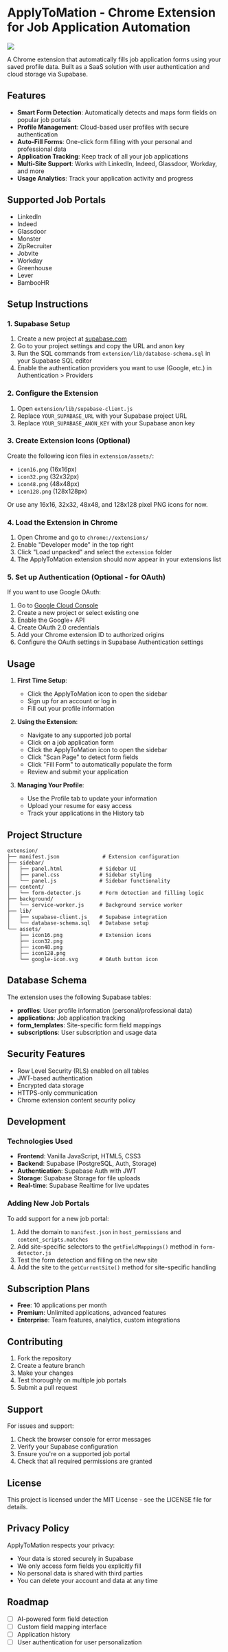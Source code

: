 # ApplyToMation - Chrome Extension for Job Application Automation

<img src="demo.png" />

A Chrome extension that automatically fills job application forms using your saved profile data. Built as a SaaS solution with user authentication and cloud storage via Supabase.

## Features

- **Smart Form Detection**: Automatically detects and maps form fields on popular job portals
- **Profile Management**: Cloud-based user profiles with secure authentication
- **Auto-Fill Forms**: One-click form filling with your personal and professional data
- **Application Tracking**: Keep track of all your job applications
- **Multi-Site Support**: Works with LinkedIn, Indeed, Glassdoor, Workday, and more
- **Usage Analytics**: Track your application activity and progress

## Supported Job Portals

- LinkedIn
- Indeed
- Glassdoor
- Monster
- ZipRecruiter
- Jobvite
- Workday
- Greenhouse
- Lever
- BambooHR

## Setup Instructions

### 1. Supabase Setup

1. Create a new project at [supabase.com](https://supabase.com)
2. Go to your project settings and copy the URL and anon key
3. Run the SQL commands from `extension/lib/database-schema.sql` in your Supabase SQL editor
4. Enable the authentication providers you want to use (Google, etc.) in Authentication > Providers

### 2. Configure the Extension

1. Open `extension/lib/supabase-client.js`
2. Replace `YOUR_SUPABASE_URL` with your Supabase project URL
3. Replace `YOUR_SUPABASE_ANON_KEY` with your Supabase anon key

### 3. Create Extension Icons (Optional)

Create the following icon files in `extension/assets/`:
- `icon16.png` (16x16px)
- `icon32.png` (32x32px) 
- `icon48.png` (48x48px)
- `icon128.png` (128x128px)

Or use any 16x16, 32x32, 48x48, and 128x128 pixel PNG icons for now.

### 4. Load the Extension in Chrome

1. Open Chrome and go to `chrome://extensions/`
2. Enable "Developer mode" in the top right
3. Click "Load unpacked" and select the `extension` folder
4. The ApplyToMation extension should now appear in your extensions list

### 5. Set up Authentication (Optional - for OAuth)

If you want to use Google OAuth:
1. Go to [Google Cloud Console](https://console.cloud.google.com)
2. Create a new project or select existing one
3. Enable the Google+ API
4. Create OAuth 2.0 credentials
5. Add your Chrome extension ID to authorized origins
6. Configure the OAuth settings in Supabase Authentication settings

## Usage

1. **First Time Setup**:
   - Click the ApplyToMation icon to open the sidebar
   - Sign up for an account or log in
   - Fill out your profile information

2. **Using the Extension**:
   - Navigate to any supported job portal
   - Click on a job application form
   - Click the ApplyToMation icon to open the sidebar
   - Click "Scan Page" to detect form fields
   - Click "Fill Form" to automatically populate the form
   - Review and submit your application

3. **Managing Your Profile**:
   - Use the Profile tab to update your information
   - Upload your resume for easy access
   - Track your applications in the History tab

## Project Structure

```
extension/
├── manifest.json              # Extension configuration
├── sidebar/
│   ├── panel.html            # Sidebar UI
│   ├── panel.css             # Sidebar styling
│   └── panel.js              # Sidebar functionality
├── content/
│   └── form-detector.js      # Form detection and filling logic
├── background/
│   └── service-worker.js     # Background service worker
├── lib/
│   ├── supabase-client.js    # Supabase integration
│   └── database-schema.sql   # Database setup
└── assets/
    ├── icon16.png            # Extension icons
    ├── icon32.png
    ├── icon48.png
    ├── icon128.png
    └── google-icon.svg       # OAuth button icon
```

## Database Schema

The extension uses the following Supabase tables:

- **profiles**: User profile information (personal/professional data)
- **applications**: Job application tracking
- **form_templates**: Site-specific form field mappings
- **subscriptions**: User subscription and usage data

## Security Features

- Row Level Security (RLS) enabled on all tables
- JWT-based authentication
- Encrypted data storage
- HTTPS-only communication
- Chrome extension content security policy

## Development

### Technologies Used

- **Frontend**: Vanilla JavaScript, HTML5, CSS3
- **Backend**: Supabase (PostgreSQL, Auth, Storage)
- **Authentication**: Supabase Auth with JWT
- **Storage**: Supabase Storage for file uploads
- **Real-time**: Supabase Realtime for live updates

### Adding New Job Portals

To add support for a new job portal:

1. Add the domain to `manifest.json` in `host_permissions` and `content_scripts.matches`
2. Add site-specific selectors to the `getFieldMappings()` method in `form-detector.js`
3. Test the form detection and filling on the new site
4. Add the site to the `getCurrentSite()` method for site-specific handling

## Subscription Plans

- **Free**: 10 applications per month
- **Premium**: Unlimited applications, advanced features
- **Enterprise**: Team features, analytics, custom integrations

## Contributing

1. Fork the repository
2. Create a feature branch
3. Make your changes
4. Test thoroughly on multiple job portals
5. Submit a pull request

## Support

For issues and support:
1. Check the browser console for error messages
2. Verify your Supabase configuration
3. Ensure you're on a supported job portal
4. Check that all required permissions are granted

## License

This project is licensed under the MIT License - see the LICENSE file for details.

## Privacy Policy

ApplyToMation respects your privacy:
- Your data is stored securely in Supabase
- We only access form fields you explicitly fill
- No personal data is shared with third parties
- You can delete your account and data at any time

## Roadmap

- [ ] AI-powered form field detection
- [ ] Custom field mapping interface
- [ ] Application history
- [ ] User authentication for user personalization